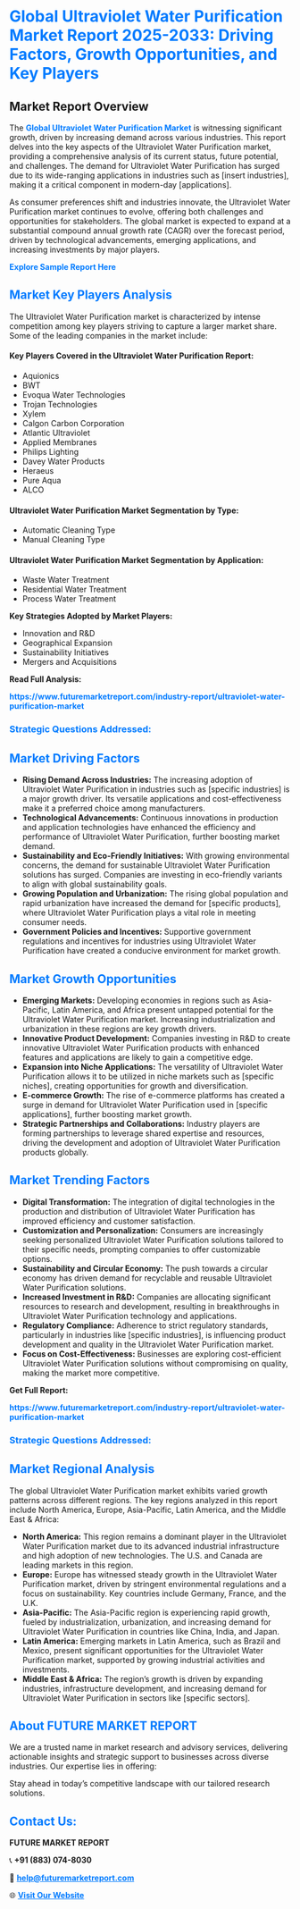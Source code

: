 <h1 style="color: #007BFF;">Global Ultraviolet Water Purification Market Report 2025-2033: Driving Factors, Growth Opportunities, and Key Players</h1>

<section id="overview">
<h2>Market Report Overview</h2>
<p>The <a href="https://www.futuremarketreport.com/industry-report/ultraviolet-water-purification-market" style="color: #007BFF; text-decoration: none;"><strong>Global Ultraviolet Water Purification Market</strong></a> is witnessing significant growth, driven by increasing demand across various industries. This report delves into the key aspects of the Ultraviolet Water Purification market, providing a comprehensive analysis of its current status, future potential, and challenges. The demand for Ultraviolet Water Purification has surged due to its wide-ranging applications in industries such as [insert industries], making it a critical component in modern-day [applications].</p>
<p>As consumer preferences shift and industries innovate, the Ultraviolet Water Purification market continues to evolve, offering both challenges and opportunities for stakeholders. The global market is expected to expand at a substantial compound annual growth rate (CAGR) over the forecast period, driven by technological advancements, emerging applications, and increasing investments by major players.</p>
</section>

<section id="overview">
<p><a href="https://www.futuremarketreport.com/request-sample/reportId=60901" style="color: #007BFF; text-decoration: none;"><strong>Explore Sample Report Here</strong></a></p>
</section>

<section id="key-players">
<h2 style="color: #007BFF;">Market Key Players Analysis</h2>
<p>The Ultraviolet Water Purification market is characterized by intense competition among key players striving to capture a larger market share. Some of the leading companies in the market include:</p>
<h4>Key Players Covered in the Ultraviolet Water Purification Report:</h4>
<ul><li>Aquionics</li><li>BWT</li><li>Evoqua Water Technologies</li><li>Trojan Technologies</li><li>Xylem</li><li>Calgon Carbon Corporation</li><li>Atlantic Ultraviolet</li><li>Applied Membranes</li><li>Philips Lighting</li><li>Davey Water Products</li><li>Heraeus</li><li>Pure Aqua</li><li>ALCO</li></ul>
<h4>Ultraviolet Water Purification Market Segmentation by Type:</h4>
<ul><li>Automatic Cleaning Type</li><li>Manual Cleaning Type</li></ul>

<h4>Ultraviolet Water Purification Market Segmentation by Application:</h4>
<ul><li>Waste Water Treatment</li><li>Residential Water Treatment</li><li>Process Water Treatment</li></ul>
<p><strong>Key Strategies Adopted by Market Players:</strong></p>
<ul>
<li>Innovation and R&D</li>
<li>Geographical Expansion</li>
<li>Sustainability Initiatives</li>
<li>Mergers and Acquisitions</li>
</ul>
</section>

<section>
<p><strong>Read Full Analysis: </strong></p><a href="https://www.futuremarketreport.com/industry-report/ultraviolet-water-purification-market" style="color: #007BFF; text-decoration: none;"><strong>https://www.futuremarketreport.com/industry-report/ultraviolet-water-purification-market</strong></a>
<h3 style="color: #007BFF;">Strategic Questions Addressed:</h3>
</section>

<section id="driving-factors">
<h2 style="color: #007BFF;">Market Driving Factors</h2>
<ul>
<li><strong>Rising Demand Across Industries:</strong> The increasing adoption of Ultraviolet Water Purification in industries such as [specific industries] is a major growth driver. Its versatile applications and cost-effectiveness make it a preferred choice among manufacturers.</li>
<li><strong>Technological Advancements:</strong> Continuous innovations in production and application technologies have enhanced the efficiency and performance of Ultraviolet Water Purification, further boosting market demand.</li>
<li><strong>Sustainability and Eco-Friendly Initiatives:</strong> With growing environmental concerns, the demand for sustainable Ultraviolet Water Purification solutions has surged. Companies are investing in eco-friendly variants to align with global sustainability goals.</li>
<li><strong>Growing Population and Urbanization:</strong> The rising global population and rapid urbanization have increased the demand for [specific products], where Ultraviolet Water Purification plays a vital role in meeting consumer needs.</li>
<li><strong>Government Policies and Incentives:</strong> Supportive government regulations and incentives for industries using Ultraviolet Water Purification have created a conducive environment for market growth.</li>
</ul>
</section>

<section id="growth-opportunities">
<h2 style="color: #007BFF;">Market Growth Opportunities</h2>
<ul>
<li><strong>Emerging Markets:</strong> Developing economies in regions such as Asia-Pacific, Latin America, and Africa present untapped potential for the Ultraviolet Water Purification market. Increasing industrialization and urbanization in these regions are key growth drivers.</li>
<li><strong>Innovative Product Development:</strong> Companies investing in R&D to create innovative Ultraviolet Water Purification products with enhanced features and applications are likely to gain a competitive edge.</li>
<li><strong>Expansion into Niche Applications:</strong> The versatility of Ultraviolet Water Purification allows it to be utilized in niche markets such as [specific niches], creating opportunities for growth and diversification.</li>
<li><strong>E-commerce Growth:</strong> The rise of e-commerce platforms has created a surge in demand for Ultraviolet Water Purification used in [specific applications], further boosting market growth.</li>
<li><strong>Strategic Partnerships and Collaborations:</strong> Industry players are forming partnerships to leverage shared expertise and resources, driving the development and adoption of Ultraviolet Water Purification products globally.</li>
</ul>
</section>

<section id="trending-factors">
<h2 style="color: #007BFF;">Market Trending Factors</h2>
<ul>
<li><strong>Digital Transformation:</strong> The integration of digital technologies in the production and distribution of Ultraviolet Water Purification has improved efficiency and customer satisfaction.</li>
<li><strong>Customization and Personalization:</strong> Consumers are increasingly seeking personalized Ultraviolet Water Purification solutions tailored to their specific needs, prompting companies to offer customizable options.</li>
<li><strong>Sustainability and Circular Economy:</strong> The push towards a circular economy has driven demand for recyclable and reusable Ultraviolet Water Purification solutions.</li>
<li><strong>Increased Investment in R&D:</strong> Companies are allocating significant resources to research and development, resulting in breakthroughs in Ultraviolet Water Purification technology and applications.</li>
<li><strong>Regulatory Compliance:</strong> Adherence to strict regulatory standards, particularly in industries like [specific industries], is influencing product development and quality in the Ultraviolet Water Purification market.</li>
<li><strong>Focus on Cost-Effectiveness:</strong> Businesses are exploring cost-efficient Ultraviolet Water Purification solutions without compromising on quality, making the market more competitive.</li>
</ul>
</section>

<section>
<p><strong>Get Full Report: </strong></p><a href="https://www.futuremarketreport.com/industry-report/ultraviolet-water-purification-market" style="color: #007BFF; text-decoration: none;"><strong>https://www.futuremarketreport.com/industry-report/ultraviolet-water-purification-market</strong></a>
<h3 style="color: #007BFF;">Strategic Questions Addressed:</h3>
</section>


<section id="regional-analysis">
<h2 style="color: #007BFF;">Market Regional Analysis</h2>
<p>The global Ultraviolet Water Purification market exhibits varied growth patterns across different regions. The key regions analyzed in this report include North America, Europe, Asia-Pacific, Latin America, and the Middle East & Africa:</p>
<ul>
<li><strong>North America:</strong> This region remains a dominant player in the Ultraviolet Water Purification market due to its advanced industrial infrastructure and high adoption of new technologies. The U.S. and Canada are leading markets in this region.</li>
<li><strong>Europe:</strong> Europe has witnessed steady growth in the Ultraviolet Water Purification market, driven by stringent environmental regulations and a focus on sustainability. Key countries include Germany, France, and the U.K.</li>
<li><strong>Asia-Pacific:</strong> The Asia-Pacific region is experiencing rapid growth, fueled by industrialization, urbanization, and increasing demand for Ultraviolet Water Purification in countries like China, India, and Japan.</li>
<li><strong>Latin America:</strong> Emerging markets in Latin America, such as Brazil and Mexico, present significant opportunities for the Ultraviolet Water Purification market, supported by growing industrial activities and investments.</li>
<li><strong>Middle East & Africa:</strong> The region’s growth is driven by expanding industries, infrastructure development, and increasing demand for Ultraviolet Water Purification in sectors like [specific sectors].</li>
</ul>
</section>

<footer>
<h2 style="color: #007BFF;">About FUTURE MARKET REPORT</h2>
<p>We are a trusted name in market research and advisory services, delivering actionable insights and strategic support to businesses across diverse industries. Our expertise lies in offering:</p>

<p>Stay ahead in today’s competitive landscape with our tailored research solutions.</p>

<h2 style="color: #007BFF;">Contact Us:</h2>
<p><strong>FUTURE MARKET REPORT</strong></p>
<p>📞 <strong>+91 (883) 074-8030</strong></p>
<p>📧 <strong><a href="mailto:help@futuremarketreport.com" style="color: #007BFF;">help@futuremarketreport.com</a></strong></p>
<p>🌐 <strong><a href="https://www.futuremarketreport.com/" style="color: #007BFF;">Visit Our Website</a></strong></p>
</footer>